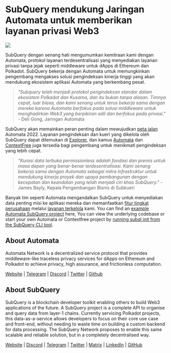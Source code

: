 # SubQuery mendukung Jaringan Automata untuk memberikan layanan privasi Web3

![](https://miro.medium.com/max/1400/0*XWP1ZY08LRe-eupF)

SubQuery dengan senang hati mengumumkan kemitraan kami dengan Automata, protokol layanan terdesentralisasi yang menyediakan layanan privasi tanpa jejak seperti middleware untuk dApps di Ethereum dan Polkadot. SubQuery bekerja dengan Automata untuk memungkinkan pengembang mengakses solusi pengindeksan kinerja tinggi yang akan mendukung ekosistem aplikasi Automata yang berkembang pesat.

> _"Subquery telah menjadi protokol pengindeksan standar dalam ekosistem Polkadot dan Kusama, dan itu bukan tanpa alasan. Timnya cepat, luar biasa, dan kami senang untuk terus bekerja sama dengan mereka karena Automata berfokus pada solusi middleware untuk menghadirkan Web3 yang berpikiran adil dan berfokus pada privasi."_ - Deli Gong, Jaringan Automata

SubQuery akan memainkan peran penting dalam mewujudkan [peta jalan](https://medium.com/atanetwork/automata-network-2022-in-sight-805871cff6c0) Automata 2022. Layanan pengindeksan dan kueri yang dikelola oleh SubQuery dapat ditemukan di [Explorer](https://explorer.subquery.network/), dan kamus [Automata](https://explorer.subquery.network/subquery/subquery/automata-dictionary) dan [ContextFree](https://explorer.subquery.network/subquery/subquery/contextfree-dictionary) juga tersedia bagi pengembang untuk menikmati pengindeksan yang lebih cepat.

> _"Kurasi data terbuka permissionless adalah fondasi dan premis untuk masa depan yang benar-benar terdesentralisasi. Kami senang bekerja sama dengan Automata sebagai mitra infrastruktur untuk mendukung kinerja proyek dan upaya pembangunan dengan kecepatan dan keandalan yang telah menjadi ciri khas SubQuery."_ - James Bayly, Kepala Pengembangan Bisnis di Subkueri

Banyak tim seperti Automata mengandalkan SubQuery untuk menyediakan data penting misi ke aplikasi mereka dan memanfaatkan [fitur tingkat perusahaan](../blogs/20211228-enterprise-hosted.md) melalui [layanan terkelola](https://project.subquery.network/) kami. You can find an [example Automata SubQuery project](https://github.com/subquery/automata-subql-starter) here, You can view the underlying codebase or start your own Automata or Contextfree project by [running subql init from the SubQuery CLI tool](https://doc.subquery.network/create/introduction/).

## About Automata

Automata Network is a decentralized service protocol that provides middleware-like traceless privacy services for dApps on Ethereum and Polkadot to achieve privacy, high assurance, and frictionless computation.

[Website](https://ata.network/) | [Telegram](http://xata.to/telegram) | [Discord](http://xata.to/discord) | [Twitter](http://xata.to/twitter) | [Github](http://xata.to/github)

## About SubQuery

SubQuery is a blockchain developer toolkit enabling others to build Web3 applications of the future. A SubQuery project is a complete API to organise and query data from layer-1 chains. Currently servicing Polkadot projects, this data-as-a-service allows developers to focus on their core use case and front-end, without needing to waste time on building a custom backend for data processing. The SubQuery Network proposes to enable this same scalable and reliable solution, but in a completely decentralised way.

[Website](https://subquery.network/) | [Discord](https://discord.com/invite/78zg8aBSMG) | [Telegram](https://t.me/subquerynetwork) | [Twitter](https://twitter.com/subquerynetwork) | [Matrix](https://matrix.to/#/#subquery:matrix.org) | [LinkedIn](https://www.linkedin.com/company/subquery) | [GitHub](https://github.com/subquery)
